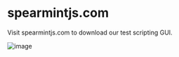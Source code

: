 # spearmintjs.com

Visit spearmintjs.com to download our test scripting GUI.

![image]('./src/assets/images/spearmintjs_README.png')
